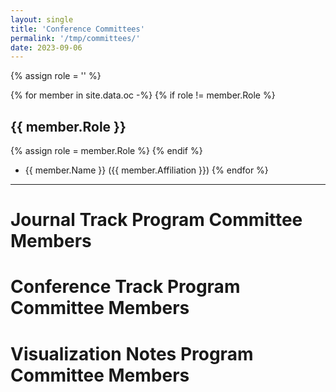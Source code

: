 ```yaml
---
layout: single
title: 'Conference Committees'
permalink: '/tmp/committees/'
date: 2023-09-06
---
```


{% assign role = '' %}

{% for member in site.data.oc -%}
{% if role != member.Role %}

## {{ member.Role }}
{% assign role = member.Role %}
{% endif %}
- {{ member.Name }} ({{ member.Affiliation }})
{% endfor %}

---

# Journal Track Program Committee Members

# Conference Track Program Committee Members

# Visualization Notes Program Committee Members
